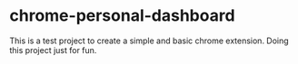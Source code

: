 # chrome-personal-dashboard
This is a test project to create a simple and basic chrome extension. Doing this project  just for fun.
